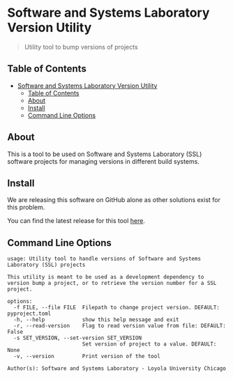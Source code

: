 # Software and Systems Laboratory Version Utility

> Utility tool to bump versions of projects

## Table of Contents

- [Software and Systems Laboratory Version Utility](#software-and-systems-laboratory-version-utility)
  - [Table of Contents](#table-of-contents)
  - [About](#about)
  - [Install](#install)
  - [Command Line Options](#command-line-options)

## About

This is a tool to be used on Software and Systems Laboratory (SSL) software
projects for managing versions in different build systems.

## Install

We are releasing this software on GitHub alone as other solutions exist for
this problem.

You can find the latest release for this tool [here](https://github.com/SoftwareSystemsLaboratory/version-utility/releases/latest).

## Command Line Options

```shell
usage: Utility tool to handle versions of Software and Systems Laboratory (SSL) projects

This utility is meant to be used as a development dependency to version bump a project, or to retrieve the version number for a SSL project.

options:
  -f FILE, --file FILE  Filepath to change project version. DEFAULT: pyproject.toml
  -h, --help            show this help message and exit
  -r, --read-version    Flag to read version value from file: DEFAULT: False
  -s SET_VERSION, --set-version SET_VERSION
                        Set version of project to a value. DEFAULT: None
  -v, --version         Print version of the tool

Author(s): Software and Systems Laboratory - Loyola University Chicago
```
